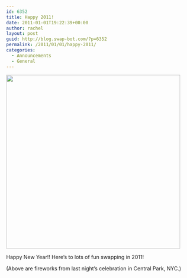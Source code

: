 ```yaml
---
id: 6352
title: Happy 2011!
date: 2011-01-01T19:22:39+00:00
author: rachel
layout: post
guid: http://blog.swap-bot.com/?p=6352
permalink: /2011/01/01/happy-2011/
categories:
  - Announcements
  - General
---
```

[<img src="http://blog.swap-bot.com/wp-content/uploads/2011/01/fireworks.jpg" alt="" title="IMG_0854" width="470" height="470" class="aligncenter size-full wp-image-6353" srcset="http://blog.swap-bot.com/wp-content/uploads/2011/01/fireworks-150x150.jpg 150w, http://blog.swap-bot.com/wp-content/uploads/2011/01/fireworks-300x300.jpg 300w, http://blog.swap-bot.com/wp-content/uploads/2011/01/fireworks.jpg 470w" sizes="(max-width: 470px) 100vw, 470px" />](http://www.flickr.com/photos/rlj/5312649705/)

Happy New Year!! Here&#8217;s to lots of fun swapping in 2011! 

(Above are fireworks from last night&#8217;s celebration in Central Park, NYC.)